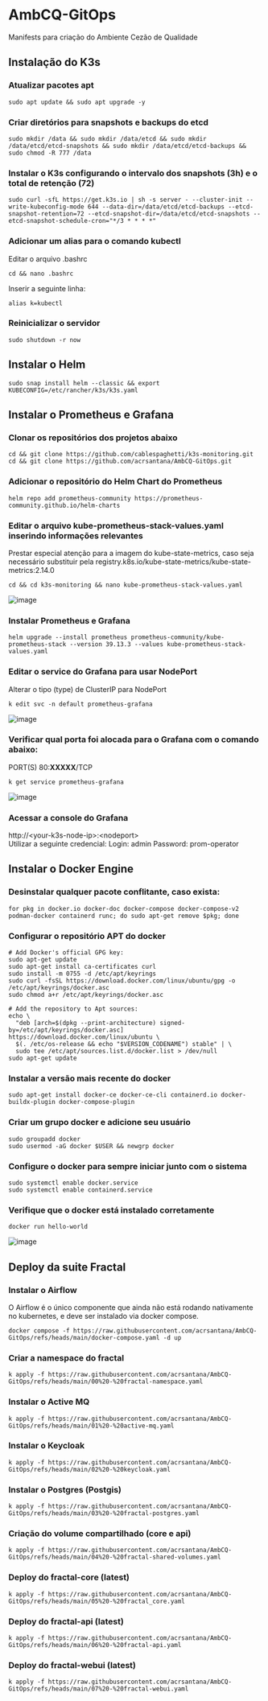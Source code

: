 # AmbCQ-GitOps
Manifests para criação do Ambiente Cezão de Qualidade

## Instalação do K3s
### Atualizar pacotes apt
```
sudo apt update && sudo apt upgrade -y
```
### Criar diretórios para snapshots e backups do etcd
```
sudo mkdir /data && sudo mkdir /data/etcd && sudo mkdir /data/etcd/etcd-snapshots && sudo mkdir /data/etcd/etcd-backups && sudo chmod -R 777 /data
```

### Instalar o K3s configurando o intervalo dos snapshots (3h) e o total de retenção (72)
```
sudo curl -sfL https://get.k3s.io | sh -s server - --cluster-init --write-kubeconfig-mode 644 --data-dir=/data/etcd/etcd-backups --etcd-snapshot-retention=72 --etcd-snapshot-dir=/data/etcd/etcd-snapshots --etcd-snapshot-schedule-cron="*/3 * * * *"
```

### Adicionar um alias para o comando kubectl
Editar o arquivo .bashrc
```
cd && nano .bashrc
```
Inserir a seguinte linha:
```
alias k=kubectl
```

### Reinicializar o servidor
```
sudo shutdown -r now
```

## Instalar o Helm
```
sudo snap install helm --classic && export KUBECONFIG=/etc/rancher/k3s/k3s.yaml
```

## Instalar o Prometheus e Grafana
### Clonar os repositórios dos projetos abaixo
```
cd && git clone https://github.com/cablespaghetti/k3s-monitoring.git
cd && git clone https://github.com/acrsantana/AmbCQ-GitOps.git
```

### Adicionar o repositório do Helm Chart do Prometheus
```
helm repo add prometheus-community https://prometheus-community.github.io/helm-charts
```

### Editar o arquivo kube-prometheus-stack-values.yaml inserindo informações relevantes
Prestar especial atenção para a imagem do kube-state-metrics, caso seja necessário substituir pela registry.k8s.io/kube-state-metrics/kube-state-metrics:2.14.0
```
cd && cd k3s-monitoring && nano kube-prometheus-stack-values.yaml
```
![image](https://github.com/user-attachments/assets/0b385c16-2e57-438f-8749-abc4341d7d6b)

### Instalar Prometheus e Grafana
```
helm upgrade --install prometheus prometheus-community/kube-prometheus-stack --version 39.13.3 --values kube-prometheus-stack-values.yaml
```

### Editar o service do Grafana para usar NodePort
Alterar o tipo (type) de ClusterIP para NodePort
```
k edit svc -n default prometheus-grafana
```
![image](https://github.com/user-attachments/assets/8ccc3b60-970d-40b9-bb3c-58094f707f6b)

### Verificar qual porta foi alocada para o Grafana com o comando abaixo:
PORT(S)
80:**XXXXX**/TCP
```
k get service prometheus-grafana
```
![image](https://github.com/user-attachments/assets/1335b592-8167-43f3-8064-c21636e0fca1)

### Acessar a console do Grafana
http://\<your-k3s-node-ip>:\<nodeport>  
Utilizar a seguinte credencial:
Login: admin
Password: prom-operator

## Instalar o Docker Engine
### Desinstalar qualquer pacote conflitante, caso exista:
```
for pkg in docker.io docker-doc docker-compose docker-compose-v2 podman-docker containerd runc; do sudo apt-get remove $pkg; done
```
### Configurar o repositório APT do docker
```
# Add Docker's official GPG key:
sudo apt-get update
sudo apt-get install ca-certificates curl
sudo install -m 0755 -d /etc/apt/keyrings
sudo curl -fsSL https://download.docker.com/linux/ubuntu/gpg -o /etc/apt/keyrings/docker.asc
sudo chmod a+r /etc/apt/keyrings/docker.asc

# Add the repository to Apt sources:
echo \
  "deb [arch=$(dpkg --print-architecture) signed-by=/etc/apt/keyrings/docker.asc] https://download.docker.com/linux/ubuntu \
  $(. /etc/os-release && echo "$VERSION_CODENAME") stable" | \
  sudo tee /etc/apt/sources.list.d/docker.list > /dev/null
sudo apt-get update
```
### Instalar a versão mais recente do docker
```
sudo apt-get install docker-ce docker-ce-cli containerd.io docker-buildx-plugin docker-compose-plugin
```
### Criar um grupo docker e adicione seu usuário
```
sudo groupadd docker
sudo usermod -aG docker $USER && newgrp docker
```
### Configure o docker para sempre iniciar junto com o sistema
```
sudo systemctl enable docker.service
sudo systemctl enable containerd.service
```
### Verifique que o docker está instalado corretamente
```
docker run hello-world
```
![image](https://github.com/user-attachments/assets/d2688461-2580-403b-af7c-cfa75b6be650)

## Deploy da suite Fractal
### Instalar o Airflow
O Airflow é o único componente que ainda não está rodando nativamente no kubernetes, e deve ser instalado via docker compose.
```
docker compose -f https://raw.githubusercontent.com/acrsantana/AmbCQ-GitOps/refs/heads/main/docker-compose.yaml -d up
```

### Criar a namespace do fractal
```
k apply -f https://raw.githubusercontent.com/acrsantana/AmbCQ-GitOps/refs/heads/main/00%20-%20fractal-namespace.yaml
```

### Instalar o Active MQ
```
k apply -f https://raw.githubusercontent.com/acrsantana/AmbCQ-GitOps/refs/heads/main/01%20-%20active-mq.yaml
```

### Instalar o Keycloak
```
k apply -f https://raw.githubusercontent.com/acrsantana/AmbCQ-GitOps/refs/heads/main/02%20-%20keycloak.yaml
```

### Instalar o Postgres (Postgis)
```
k apply -f https://raw.githubusercontent.com/acrsantana/AmbCQ-GitOps/refs/heads/main/03%20-%20fractal-postgres.yaml
```

### Criação do volume compartilhado (core e api)
```
k apply -f https://raw.githubusercontent.com/acrsantana/AmbCQ-GitOps/refs/heads/main/04%20-%20fractal-shared-volumes.yaml
```

### Deploy do fractal-core (latest)
```
k apply -f https://raw.githubusercontent.com/acrsantana/AmbCQ-GitOps/refs/heads/main/05%20-%20fractal_core.yaml
```

### Deploy do fractal-api (latest)
```
k apply -f https://raw.githubusercontent.com/acrsantana/AmbCQ-GitOps/refs/heads/main/06%20-%20fractal-api.yaml
```

### Deploy do fractal-webui (latest)
```
k apply -f https://raw.githubusercontent.com/acrsantana/AmbCQ-GitOps/refs/heads/main/07%20-%20fractal-webui.yaml
```
